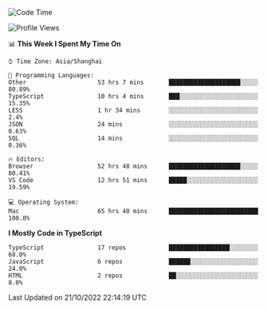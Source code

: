 <!--START_SECTION:waka-->
![Code Time](http://img.shields.io/badge/Code%20Time-3%2C014%20hrs%2059%20mins-blue)

![Profile Views](http://img.shields.io/badge/Profile%20Views-1-blue)

📊 **This Week I Spent My Time On** 

```text
⌚︎ Time Zone: Asia/Shanghai

💬 Programming Languages: 
Other                    53 hrs 7 mins       ████████████████████░░░░░   80.89% 
TypeScript               10 hrs 4 mins       ███░░░░░░░░░░░░░░░░░░░░░░   15.35% 
LESS                     1 hr 34 mins        ░░░░░░░░░░░░░░░░░░░░░░░░░   2.4% 
JSON                     24 mins             ░░░░░░░░░░░░░░░░░░░░░░░░░   0.63% 
SQL                      14 mins             ░░░░░░░░░░░░░░░░░░░░░░░░░   0.36%

🔥 Editors: 
Browser                  52 hrs 48 mins      ████████████████████░░░░░   80.41% 
VS Code                  12 hrs 51 mins      █████░░░░░░░░░░░░░░░░░░░░   19.59%

💻 Operating System: 
Mac                      65 hrs 40 mins      █████████████████████████   100.0%

```

**I Mostly Code in TypeScript** 

```text
TypeScript               17 repos            █████████████████░░░░░░░░   68.0% 
JavaScript               6 repos             ██████░░░░░░░░░░░░░░░░░░░   24.0% 
HTML                     2 repos             ██░░░░░░░░░░░░░░░░░░░░░░░   8.0%

```



 Last Updated on 21/10/2022 22:14:19 UTC
<!--END_SECTION:waka-->
